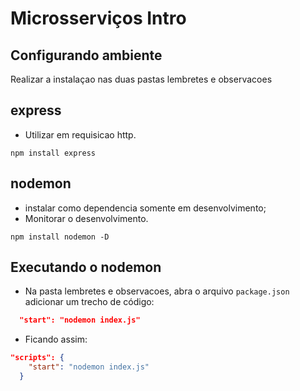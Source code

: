 # Microsserviços Intro

## Configurando ambiente

Realizar a instalaçao nas duas pastas lembretes e observacoes

## express
* Utilizar em requisicao http.

```shell
npm install express
```

## nodemon
* instalar como dependencia somente em desenvolvimento;
* Monitorar o desenvolvimento.

```shell
npm install nodemon -D
```
## Executando o nodemon

* Na pasta lembretes e observacoes, abra o arquivo `package.json` adicionar um trecho de código:
```json
  "start": "nodemon index.js"
```
* Ficando assim:
```json
"scripts": {
    "start": "nodemon index.js"
  }
```